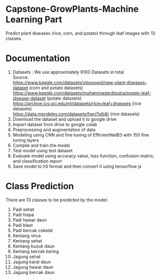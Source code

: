 # Capstone-GrowPlants-Machine Learning Part
Predict plant diseases (rice, corn, and potato) through leaf images with 13 classes.

# Documentation
1. Datasets : We use approximately 9100 Datasets in total <br />
   Source: <br />
   https://www.kaggle.com/datasets/vipoooool/new-plant-diseases-dataset (corn and potato datasets) <br />
   https://www.kaggle.com/datasets/muhammadardiputra/potato-leaf-disease-dataset (potato datasets) <br />
   https://archive.ics.uci.edu/ml/datasets/rice+leaf+diseases (rice datasets) <br />
   https://data.mendeley.com/datasets/fwcj7stb8r (rice datasets) <br />
2. Download the dataset and upload it to google drive
3. Import dataset from drive to google colab
4. Preprocessing and augmentation of data
5. Modeling using CNN and fine tuning of EfficientNetB3 with 150 fine tuning layers
6. Compile and train the model
7. Test model using test dataset
8. Evaluate model using accuracy value, loss function, confusion matrix, and classification report
9. Save model to h5 format and then convert it using tensorflow js

# Class Prediction
There are 13 classes to be predicted by the model:
1. Padi sehat
2. Padi hispa
3. Padi hawar daun
4. Padi blast
5. Padi bercak cokelat
6. Kentang virus
7. Kentang sehat
8. Kentang busuk daun
9. Kentang bercak kering
10. Jagung sehat
11. Jagung karat daun
12. Jagung hawar daun
13. Jagung bercak daun

